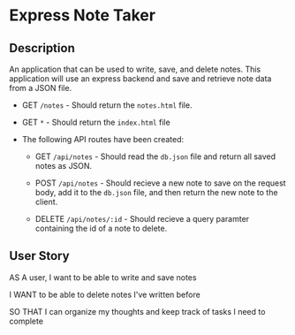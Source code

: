 # Express Note Taker

## Description

An application that can be used to write, save, and delete notes. This application will use an express backend and save and retrieve note data from a JSON file.

- GET `/notes` - Should return the `notes.html` file.

- GET `*` - Should return the `index.html` file

- The following API routes have been created:

  - GET `/api/notes` - Should read the `db.json` file and return all saved notes as JSON.

  - POST `/api/notes` - Should recieve a new note to save on the request body, add it to the `db.json` file, and then return the new note to the client.

  - DELETE `/api/notes/:id` - Should recieve a query paramter containing the id of a note to delete.

## User Story

AS A user, I want to be able to write and save notes

I WANT to be able to delete notes I've written before

SO THAT I can organize my thoughts and keep track of tasks I need to complete
